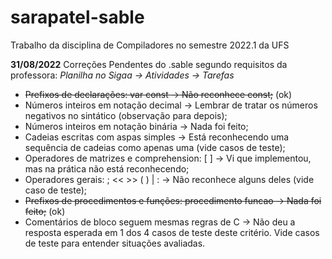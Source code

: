 # sarapatel-sable
Trabalho da disciplina de Compiladores no semestre 2022.1 da UFS


**31/08/2022** 
Correções Pendentes do .sable segundo requisitos da professora:
*Planilha no Sigaa -> Atividades -> Tarefas*

*  ~~Prefixos de declarações: var const -> Não reconhece const;~~ (ok)
* Números inteiros em notação decimal -> Lembrar de tratar os números negativos no sintático (observação para depois);
* Números inteiros em notação binária -> Nada foi feito;
* Cadeias escritas com aspas simples -> Está reconhecendo uma sequência de cadeias como apenas uma (vide casos de teste);
* Operadores de matrizes e comprehension: [ ] ->  	Vi que implementou, mas na prática não está reconhecendo;
* Operadores gerais: ; << >> ( ) | : ->  	Não reconhece alguns deles (vide caso de teste);
* ~~Prefixos de procedimentos e funções: procedimento funcao -> Nada foi feito;~~ (ok)
* Comentários de bloco seguem mesmas regras de C -> Não deu a resposta esperada em 1 dos 4 casos de teste deste critério. Vide casos de teste para entender situações avaliadas.


